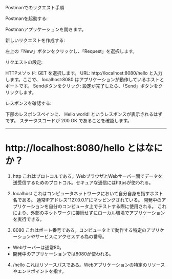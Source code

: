 Postmanでのリクエスト手順


Postmanを起動する:


Postmanアプリケーションを開きます。


新しいリクエストを作成する:


左上の「New」ボタンをクリックし、「Request」を選択します。


リクエストの設定:


HTTPメソッド:
GET
を選択します。
URL:
http://localhost:8080/hello
と入力します。ここで、
localhost:8080
はアプリケーションが動作しているホストとポートです。
Sendボタンをクリック: 設定が完了したら、「Send」ボタンをクリックします。


レスポンスを確認する:


下部のレスポンスペインに、
Hello world!
というレスポンスが表示されるはずです。
ステータスコードが
200 OK
であることを確認します。


-------------------------------------------------------------------
# http://localhost:8080/hello とはなにか？

1. http
これはプロトコルである。WebブラウザとWebサーバー間でデータを送受信するためのプロトコル。セキュアな通信にはhttpsが使われる。

2. localhost
これはコンピュータネットワークにおいて自分自身を指すホスト名である。
通常IPアドレス"127.0.0.1"にマッピングされている。
開発中のアプリケーションを自分のコンピュータ上でテストする際に使用される。
これにより、外部のネットワークに接続せずにローカル環境でアプリケーションを実行できる。

3. 8080
これはポート番号である。コンピュータ上で動作する特定のアプリケーションやサービスにアクセスする為の番号。
- Webサーバーは通常80。
- 開発中のアプリケーションでは8080が使われる。

4. /hello
これはリソースパスである。Webアプリケーションの特定のリソースやエンドポイントを指す。